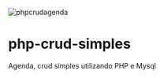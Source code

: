 ![phpcrudagenda](https://user-images.githubusercontent.com/78935085/143323857-2f2152fe-4039-4768-889f-8de35cf95474.png)
# php-crud-simples
Agenda, crud simples utilizando PHP e Mysql
